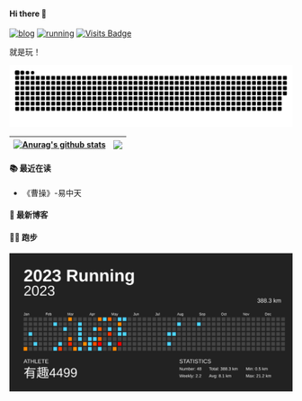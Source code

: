 #### Hi there 👋

[![blog](https://img.shields.io/badge/-blog-blueviolet)](https://uc920.top)
[![running](https://img.shields.io/badge/-running-brightgreen)](https://waner.run)
[![Visits Badge](https://badges.strrl.dev/visits/shensl4499/shensl4499?style=flat-square)](https://github.com/shensl4499)

<p>就是玩！</p>


<picture>
  <source media="(prefers-color-scheme: dark)" srcset="github-snake-dark.svg" />
  <source media="(prefers-color-scheme: light)" srcset="github-snake.svg" />
  <img alt="github-snake" src="github-snake.svg" />
</picture>


| <a href="https://github.com/shensl4499"><img align="center" src="https://github-readme-stats.vercel.app/api?username=shensl4499&show_icons=true&include_all_commits=true&theme=buefy&hide_border=true" alt="Anurag's github stats" /></a> | <a href="https://github.com/shensl4499"><img align="center" src="https://github-readme-stats.vercel.app/api/top-langs/?username=shensl4499&layout=compact&theme=buefy&hide_border=true" /></a> |
| ------------------------------------------------------------------------------------------------------------------------------------------------------------------------------------------------------------------------------------- | ------------------------------------------------------------------------------------------------------------------------------------------------------------------------------------------ |


#### 📚 最近在读

<!-- weread starts -->
- 《曹操》-易中天
<!-- weread ends -->

#### 📑 最新博客

<!-- blog starts -->
<!-- blog ends -->

#### 🏃‍♂️ 跑步
![2023](github_2023.svg)

